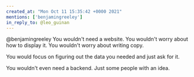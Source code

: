 ```yaml
---
created_at: "Mon Oct 11 15:35:42 +0000 2021"
mentions: ['benjamingreeley']
in_reply_to: @leo_guinan
---
```


@benjamingreeley You wouldn't need a website. You wouldn't worry about how to display it. You wouldn't worry about writing copy.

You would focus on figuring out the data you needed and just ask for it.

You wouldn't even need a backend. Just some people with an idea.